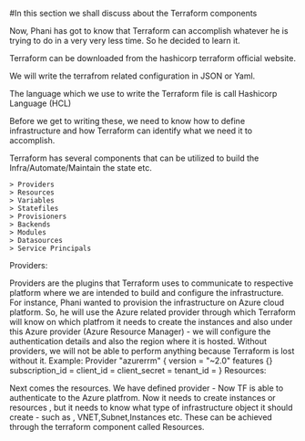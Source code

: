 #In this section we shall discuss about the Terraform components

Now, Phani has got to know that Terraform can accomplish whatever he is trying to do in a very very less time. So he decided to learn it. 

Terraform can be downloaded from the hashicorp terraform official website.

We will write the terrafrom related configuration in JSON or Yaml. 

The language which we use to write the Terraform file is call Hashicorp Language (HCL)

Before we get to writing these, we need to know how to define infrastructure and how Terraform can identify what we need it to accomplish.

Terraform has several components that can be utilized to build the Infra/Automate/Maintain the state etc.

	> Providers
	> Resources
	> Variables
	> Statefiles
	> Provisioners
	> Backends
	> Modules
	> Datasources
	> Service Principals

Providers:

Providers are the plugins that Terraform uses to communicate to respective platform where we are intended to build and configure the infrastructure. For instance, Phani wanted to provision the infrastructure on Azure cloud platform. So, he will use the Azure related provider through which Terraform will know on which platfrom it needs to create the instances and also under this Azure provider (Azure Resource Manager) - we will configure the authentication details and also the region where it is hosted. Without providers, we will not be able to perform anything because Terraform is lost without it.
Example:
	Provider "azurerrm" {
	version = "~2.0"
	   features {}
	   subscription_id =
	   client_id =
           client_secret =
	   tenant_id =
	}
Resources:

Next comes the resources. We have defined provider - Now TF is able to authenticate to the Azure platfrom. Now it needs to create instances or resources , but it needs to know what type of infrastructure object it should create - such as , VNET,Subnet,Instances etc. These can be achieved through the terraform component called Resources. 
